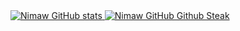 <a href="https://github.com/Nimaw/">
  <img src="https://github-readme-stats.vercel.app/api?username=nimaw&show_icons=true&theme=monokai" alt="Nimaw GitHub stats" />
</a>
<a href="https://github.com/Nimaw/">
  <img src="https://github-readme-streak-stats.herokuapp.com/?user=aminesmkhani&theme=monokai" alt="Nimaw GitHub Github Steak" />
</a>
